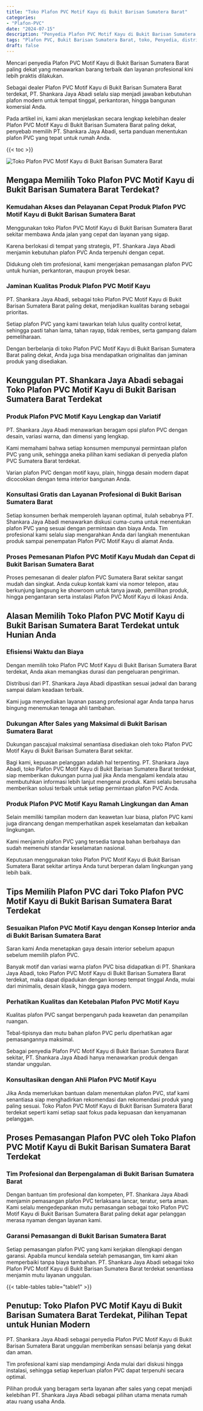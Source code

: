 ```yaml
---
title: "Toko Plafon PVC Motif Kayu di Bukit Barisan Sumatera Barat"
categories: 
- "Plafon-PVC"
date: "2024-07-15"
description: "Penyedia Plafon PVC Motif Kayu di Bukit Barisan Sumatera Barat bagi tempat tinggal, kantor, serta toko. Material terbaik, pilihan motif, warna elegan, beserta servis pemasangan oleh teknisi ahli serta jaminan resmi!|Servis distribusi Plafon PVC Motif Kayu di Bukit Barisan Sumatera Barat bagi keperluan rumah, kantor, atau gerai, beserta plafon berkualitas dan pemasangan oleh teknisi profesional serta jaminan resmi.|Alternatif Plafon PVC Motif Kayu di Bukit Barisan Sumatera Barat yang terbukti bagi rumah, kantor, dan toko, dengan plafon terbaik dan pemasangan oleh tenaga ahli ahli dan kepastian resmi.|Penyediaan Plafon PVC Motif Kayu di Bukit Barisan Sumatera Barat untuk rumah, office, dan ritel, beserta plafon berkualitas dan penempatan oleh tenaga ahli ahli, disertai beserta garansi resmi.}"
tags: "Plafon PVC, Bukit Barisan Sumatera Barat, toko, Penyedia, distributor"
draft: false
---
```


Mencari penyedia Plafon PVC Motif Kayu di Bukit Barisan Sumatera Barat paling dekat yang menawarkan barang terbaik dan layanan profesional kini lebih praktis dilakukan.

Sebagai dealer Plafon PVC Motif Kayu di Bukit Barisan Sumatera Barat terdekat, PT. Shankara Jaya Abadi selalu siap menjadi jawaban kebutuhan plafon modern untuk tempat tinggal, perkantoran, hingga bangunan komersial Anda.

Pada artikel ini, kami akan menjelaskan secara lengkap kelebihan dealer Plafon PVC Motif Kayu di Bukit Barisan Sumatera Barat paling dekat, penyebab memilih PT. Shankara Jaya Abadi, serta panduan menentukan plafon PVC yang tepat untuk rumah Anda.

{{< toc >}}

![Toko Plafon PVC Motif Kayu di Bukit Barisan Sumatera Barat](/images/Plafon-PVC/Toko-Plafon-PVC-Motif-Kayu-di-Bukit-Barisan-Sumatera-Barat.png)


## Mengapa Memilih Toko Plafon PVC Motif Kayu di Bukit Barisan Sumatera Barat Terdekat?

### Kemudahan Akses dan Pelayanan Cepat Produk Plafon PVC Motif Kayu di Bukit Barisan Sumatera Barat

Menggunakan toko Plafon PVC Motif Kayu di Bukit Barisan Sumatera Barat sekitar membawa Anda jalan yang cepat dan layanan yang sigap.

Karena berlokasi di tempat yang strategis, PT. Shankara Jaya Abadi menjamin kebutuhan plafon PVC Anda terpenuhi dengan cepat.

Didukung oleh tim profesional, kami mengerjakan pemasangan plafon PVC untuk hunian, perkantoran, maupun proyek besar.

### Jaminan Kualitas Produk Plafon PVC Motif Kayu

PT. Shankara Jaya Abadi, sebagai toko Plafon PVC Motif Kayu di Bukit Barisan Sumatera Barat paling dekat, menjadikan kualitas barang sebagai prioritas.

Setiap plafon PVC yang kami tawarkan telah lulus quality control ketat, sehingga pasti tahan lama, tahan rayap, tidak rembes, serta gampang dalam pemeliharaan.

Dengan berbelanja di toko Plafon PVC Motif Kayu di Bukit Barisan Sumatera Barat paling dekat, Anda juga bisa mendapatkan originalitas dan jaminan produk yang disediakan.

## Keunggulan PT. Shankara Jaya Abadi sebagai Toko Plafon PVC Motif Kayu di Bukit Barisan Sumatera Barat Terdekat

### Produk Plafon PVC Motif Kayu Lengkap dan Variatif

PT. Shankara Jaya Abadi menawarkan beragam opsi plafon PVC dengan desain, variasi warna, dan dimensi yang lengkap.

Kami memahami bahwa setiap konsumen mempunyai permintaan plafon PVC yang unik, sehingga aneka pilihan kami sediakan di penyedia plafon PVC Sumatera Barat terdekat.

Varian plafon PVC dengan motif kayu, plain, hingga desain modern dapat dicocokkan dengan tema interior bangunan Anda.

### Konsultasi Gratis dan Layanan Profesional di Bukit Barisan Sumatera Barat

Setiap konsumen berhak memperoleh layanan optimal, itulah sebabnya PT. Shankara Jaya Abadi menawarkan diskusi cuma-cuma untuk menentukan plafon PVC yang sesuai dengan permintaan dan biaya Anda. Tim profesional kami selalu siap mengarahkan Anda dari langkah menentukan produk sampai penempatan Plafon PVC Motif Kayu di alamat Anda.

### Proses Pemesanan Plafon PVC Motif Kayu Mudah dan Cepat di Bukit Barisan Sumatera Barat

Proses pemesanan di dealer plafon PVC Sumatera Barat sekitar sangat mudah dan singkat. Anda cukup kontak kami via nomor telepon, atau berkunjung langsung ke showroom untuk tanya jawab, pemilihan produk, hingga pengantaran serta instalasi Plafon PVC Motif Kayu di lokasi Anda.

## Alasan Memilih Toko Plafon PVC Motif Kayu di Bukit Barisan Sumatera Barat Terdekat untuk Hunian Anda

### Efisiensi Waktu dan Biaya

Dengan memilih toko Plafon PVC Motif Kayu di Bukit Barisan Sumatera Barat terdekat, Anda akan memangkas durasi dan pengeluaran pengiriman.

Distribusi dari PT. Shankara Jaya Abadi dipastikan sesuai jadwal dan barang sampai dalam keadaan terbaik.

Kami juga menyediakan layanan pasang profesional agar Anda tanpa harus bingung menemukan tenaga ahli tambahan.

### Dukungan After Sales yang Maksimal di Bukit Barisan Sumatera Barat

Dukungan pascajual maksimal senantiasa disediakan oleh toko Plafon PVC Motif Kayu di Bukit Barisan Sumatera Barat sekitar.

Bagi kami, kepuasan pelanggan adalah hal terpenting. PT. Shankara Jaya Abadi, toko Plafon PVC Motif Kayu di Bukit Barisan Sumatera Barat terdekat, siap memberikan dukungan purna jual jika Anda mengalami kendala atau membutuhkan informasi lebih lanjut mengenai produk. Kami selalu berusaha memberikan solusi terbaik untuk setiap permintaan plafon PVC Anda.

### Produk Plafon PVC Motif Kayu Ramah Lingkungan dan Aman

Selain memiliki tampilan modern dan keawetan luar biasa, plafon PVC kami juga dirancang dengan memperhatikan aspek keselamatan dan kebaikan lingkungan.

Kami menjamin plafon PVC yang tersedia tanpa bahan berbahaya dan sudah memenuhi standar keselamatan nasional.

Keputusan menggunakan toko Plafon PVC Motif Kayu di Bukit Barisan Sumatera Barat sekitar artinya Anda turut berperan dalam lingkungan yang lebih baik.

## Tips Memilih Plafon PVC dari Toko Plafon PVC Motif Kayu di Bukit Barisan Sumatera Barat Terdekat

### Sesuaikan Plafon PVC Motif Kayu dengan Konsep Interior anda di Bukit Barisan Sumatera Barat

Saran kami Anda menetapkan gaya desain interior sebelum apapun sebelum memilih plafon PVC.

Banyak motif dan variasi warna plafon PVC bisa didapatkan di PT. Shankara Jaya Abadi, toko Plafon PVC Motif Kayu di Bukit Barisan Sumatera Barat terdekat, maka dapat dipadukan dengan konsep tempat tinggal Anda, mulai dari minimalis, desain klasik, hingga gaya modern.

### Perhatikan Kualitas dan Ketebalan Plafon PVC Motif Kayu

Kualitas plafon PVC sangat berpengaruh pada keawetan dan penampilan ruangan.

Tebal-tipisnya dan mutu bahan plafon PVC perlu diperhatikan agar pemasangannya maksimal.

Sebagai penyedia Plafon PVC Motif Kayu di Bukit Barisan Sumatera Barat sekitar, PT. Shankara Jaya Abadi hanya menawarkan produk dengan standar unggulan.

### Konsultasikan dengan Ahli Plafon PVC Motif Kayu

Jika Anda memerlukan bantuan dalam menentukan plafon PVC, staf kami senantiasa siap menghadirkan rekomendasi dan rekomendasi produk yang paling sesuai. Toko Plafon PVC Motif Kayu di Bukit Barisan Sumatera Barat terdekat seperti kami setiap saat fokus pada kepuasan dan kenyamanan pelanggan.

## Proses Pemasangan Plafon PVC oleh Toko Plafon PVC Motif Kayu di Bukit Barisan Sumatera Barat Terdekat

### Tim Profesional dan Berpengalaman di Bukit Barisan Sumatera Barat

Dengan bantuan tim profesional dan kompeten, PT. Shankara Jaya Abadi menjamin pemasangan plafon PVC terlaksana lancar, teratur, serta aman. Kami selalu mengedepankan mutu pemasangan sebagai toko Plafon PVC Motif Kayu di Bukit Barisan Sumatera Barat paling dekat agar pelanggan merasa nyaman dengan layanan kami.

### Garansi Pemasangan di Bukit Barisan Sumatera Barat

Setiap pemasangan plafon PVC yang kami kerjakan dilengkapi dengan garansi. Apabila muncul kendala setelah pemasangan, tim kami akan memperbaiki tanpa biaya tambahan. PT. Shankara Jaya Abadi sebagai toko Plafon PVC Motif Kayu di Bukit Barisan Sumatera Barat terdekat senantiasa menjamin mutu layanan unggulan.

{{< table-tables table="table1" >}}

## Penutup: Toko Plafon PVC Motif Kayu di Bukit Barisan Sumatera Barat Terdekat, Pilihan Tepat untuk Hunian Modern

PT. Shankara Jaya Abadi sebagai penyedia Plafon PVC Motif Kayu di Bukit Barisan Sumatera Barat unggulan memberikan sensasi belanja yang dekat dan aman.

Tim profesional kami siap mendampingi Anda mulai dari diskusi hingga instalasi, sehingga setiap keperluan plafon PVC dapat terpenuhi secara optimal.

Pilihan produk yang beragam serta layanan after sales yang cepat menjadi kelebihan PT. Shankara Jaya Abadi sebagai pilihan utama menata rumah atau ruang usaha Anda.